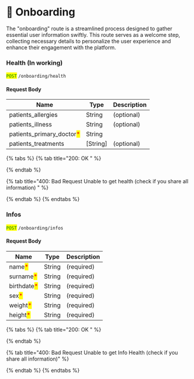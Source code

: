# 📃 Onboarding

The "onboarding" route is a streamlined process designed to gather essential user information swiftly. This route serves as a welcome step, collecting necessary details to personalize the user experience and enhance their engagement with the platform.





### Health (In working)

<mark style="color:green;">`POST`</mark> `/onboarding/health`&#x20;

#### Request Body

| Name                                                        | Type      | Description |
| ----------------------------------------------------------- | --------- | ----------- |
| patients\_allergies                                         | String    | (optional)  |
| patients\_illness                                           | String    | (optional)  |
| patients\_primary\_doctor<mark style="color:red;">\*</mark> | String    |             |
| patients\_treatments                                        | \[String] | (optional)  |

{% tabs %}
{% tab title="200: OK " %}

{% endtab %}

{% tab title="400: Bad Request Unable to get health (check if you share all information) " %}

{% endtab %}
{% endtabs %}

### Infos

<mark style="color:green;">`POST`</mark> `/onboarding/infos`&#x20;

#### Request Body

| Name                                        | Type   | Description |
| ------------------------------------------- | ------ | ----------- |
| name<mark style="color:red;">\*</mark>      | String | (required)  |
| surname<mark style="color:red;">\*</mark>   | String | (required)  |
| birthdate<mark style="color:red;">\*</mark> | String | (required)  |
| sex<mark style="color:red;">\*</mark>       | String | (required)  |
| weight<mark style="color:red;">\*</mark>    | String | (required)  |
| height<mark style="color:red;">\*</mark>    | String | (required)  |

{% tabs %}
{% tab title="200: OK " %}

{% endtab %}

{% tab title="400: Bad Request Unable to get Info Health (check if you share all information)" %}

{% endtab %}
{% endtabs %}

